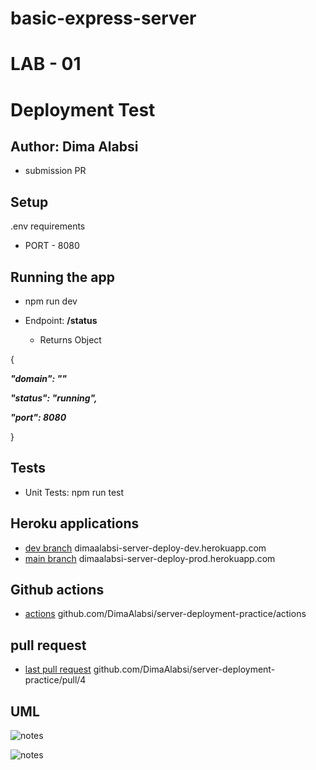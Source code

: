 # basic-express-server

# LAB - 01
 # Deployment Test
## Author: Dima Alabsi

* submission PR

## Setup
 .env requirements
* PORT - 8080
## Running the app
* npm run dev

* Endpoint:  **/status** 

    * Returns Object

{

  ***"domain": ""***

  ***"status": "running",***

  ***"port": 8080***

}


## Tests

* Unit Tests: npm run test


## Heroku applications 

*  [dev branch](https://dimaalabsi-server-deploy-dev.herokuapp.com)    dimaalabsi-server-deploy-dev.herokuapp.com
*   [main branch](https://dimaalabsi-server-deploy-prod.herokuapp.com)  dimaalabsi-server-deploy-prod.herokuapp.com

## Github actions

*    [actions](https://github.com/DimaAlabsi/server-deployment-practice/actions)  github.com/DimaAlabsi/server-deployment-practice/actions
  

## pull request

* [last pull request](https://github.com/DimaAlabsi/server-deployment-practice/pull/4) github.com/DimaAlabsi/server-deployment-practice/pull/4

## UML

![notes](img/notes2.png)

![notes](/img/notes.png)